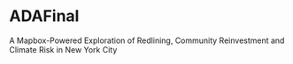 # ADAFinal
A Mapbox-Powered Exploration of Redlining, Community Reinvestment and Climate Risk in New York City
